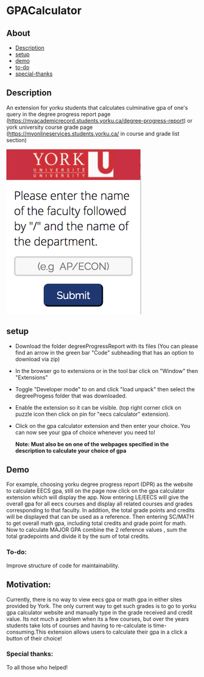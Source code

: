 # GPACalculator

## About
* [Description](https://github.com/Simplyalex99/EECSCalculator/blob/master/README.md#description)
* [setup](https://github.com/Simplyalex99/EECSCalculator/blob/master/README.md#setup)
* [demo](https://github.com/Simplyalex99/EECSCalculator/blob/master/README.md#demo)
* [to-do](https://github.com/Simplyalex99/EECSCalculator/blob/master/README.md#to-do)
* [special-thanks](https://github.com/Simplyalex99/EECSCalculator/blob/master/README.md#special-thanks)

## Description
An extension for yorku students that calculates culminative gpa of one's query in  the degree progress report page (https://myacademicrecord.students.yorku.ca/degree-progress-report) or york university course grade page (https://myonlineservices.students.yorku.ca/ in course and grade list section)  

![](gpaUI.png)


## setup
- Download the folder degreeProgressReport with its files (You can please find an arrow in the green bar "Code" subheading that has an option to download via zip)

- In the browser go to extensions or in the tool bar click on "Window" then "Extensions"

- Toggle "Developer mode" to on and click "load unpack" then select the degreeProgess folder that was downloaded.
  
- Enable the extension so it can be visible. (top right corner click on puzzle icon then click on pin for "eecs calculator" extension).

- Click on the gpa calculator extension and then enter your choice. You can now see your gpa of choice whenever you need to!

  **Note: Must also be on one of the webpages specified in the  description to calculate your choice of gpa**

## Demo
For example, choosing yorku degree progress report (DPR) as the website to calculate EECS gpa, still on the page now click on the gpa calculator extension which will display the app. Now entering LE/EECS will give the overall gpa for all eecs courses and display all related courses  and grades corresponding to that faculty. In addition,  the total grade points and credits will be displayed that can be used as a reference. Then entering SC/MATH to get overall math gpa, including total credits and grade point for math. Now to calculate MAJOR GPA combine the 2 reference values , sum the total gradepoints and divide it by the sum of total credits.



### To-do:
Improve structure of code for maintainability.

## Motivation:
Currently, there is no way to view eecs gpa or math gpa in either sites provided by York. The only current way to get such grades is to go to yorku gpa calculator website and manually type in the grade received and credit value. Its not much a problem when its a few courses, but over the years students take lots of courses and having to re-calculate is time-consuming.This extension allows users to calculate their gpa in a click a button of their choice!

### Special thanks:
To all those who helped!
